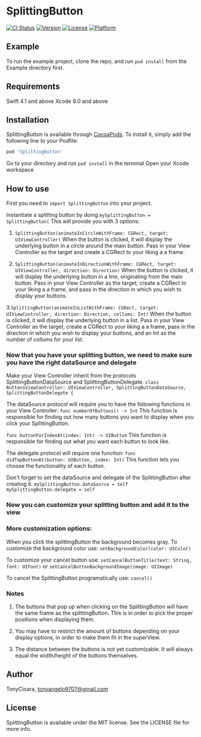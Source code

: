 # SplittingButton

[![CI Status](https://img.shields.io/travis/TonyCioara/SplittingButton.svg?style=flat)](https://travis-ci.org/TonyCioara/SplittingButton)
[![Version](https://img.shields.io/cocoapods/v/SplittingButton.svg?style=flat)](https://cocoapods.org/pods/SplittingButton)
[![License](https://img.shields.io/cocoapods/l/SplittingButton.svg?style=flat)](https://cocoapods.org/pods/SplittingButton)
[![Platform](https://img.shields.io/cocoapods/p/SplittingButton.svg?style=flat)](https://cocoapods.org/pods/SplittingButton)

## Example

To run the example project, clone the repo, and run `pod install` from the Example directory first.

## Requirements

Swift 4.1 and above
Xcode 8.0 and above

## Installation

SplittingButton is available through [CocoaPods](https://cocoapods.org). To install
it, simply add the following line to your Podfile:

```ruby
pod 'SplittingButton'
```

Go to your directory and run ```pod install``` in the terminal
Open your Xcode workspace

## How to use

First you need to ```import SplittingButton``` into your project.

Instantiate a splitting button by doing ```mySplittingButton = SplittingButton(```
This will provide you with 3 options:

1.  ```SplittingButton(animateInCircleWithFrame: CGRect, target: UIViewController)```
    When the button is clicked, it will display the underlying button in a circle around the main button.
    Pass in your View Controller as the target and create a CGRect to your liking a a frame.
    
2. ```SplittingButton(animateInDirectionWithFrame: CGRect, target: UIViewController, direction: Direction)```
    When the button is clicked, it will display the underlying button in a line, originating from the main button.
    Pass in your View Controller as the target, create a CGRect to your liking a a frame, and pass in the direction in which you wish to display your buttons.
    
3.```SplittingButton(animateInListWithFrame: CGRect, target: UIViewController, direction: Direction, collums: Int)```
    When the button is clicked, it will display the underlying button in a list.
    Pass in your View Controller as the target, create a CGRect to your liking a a frame, pass in the direction in which you wish to display your buttons, and an Int as the number of collums for your list.
    
    
### Now that you have your splitting button, we need to make sure you have the right dataSource and delegate

Make your View Controller inherit from the protocols SplittingButtonDataSource and SplittingButtonDelegate.
    ```class ButtonsViewController: UIViewController, SplittingButtonDataSource, SplittingButtonDelegate {```


The dataSource protocol will require you to have the following functions in your View Controller:
```func numberOfButtons() -> Int```
    This function is responsible for finding out how many buttons you want to display when you click your SplittingButton.
    
```func buttonForIndexAt(index: Int) -> UIButton```
    This function is responsible for finding out what you want each button to look like.
    

The delegate protocol will require one function:
```func didTapButtonAt(button: UIButton, index: Int)```
    This function lets you choose the functionality of each button.
    
    
Don't forget to set the dataSource and delegate of the SplittingButton after creating it.
```mySplittingButton.dataSource = self```
```mySplittingButton.delegate = self```


### Now you can customize your splitting button and add it to the view

### More customization options:

When you click the splittingButton the background becomes gray. To customize the background color use:
```setBackgroundColor(color: UIColor)```

To customize your cancel button use:
```setCancelButtonTitle(text: String, font: UIFont)``` or
```setCancelButtonBackgroundImage(image: UIImage)```

To cancel the SplittingButton programatically use:
```cancel()```


### Notes

1. The buttons that pop up when clicking on the SplittingButton will have the same frame as the splittingButton.
This is in order to pick the proper positions when displaying them.

2. You may have to restrict the amount of buttons depending on your display options, in order to make them fit in the superView.

3. The distance between the buttons is not yet customizable. It will always equal the width/height of the buttons themselves.



## Author

TonyCioara, tonyangelo9707@gmail.com

## License

SplittingButton is available under the MIT license. See the LICENSE file for more info.

